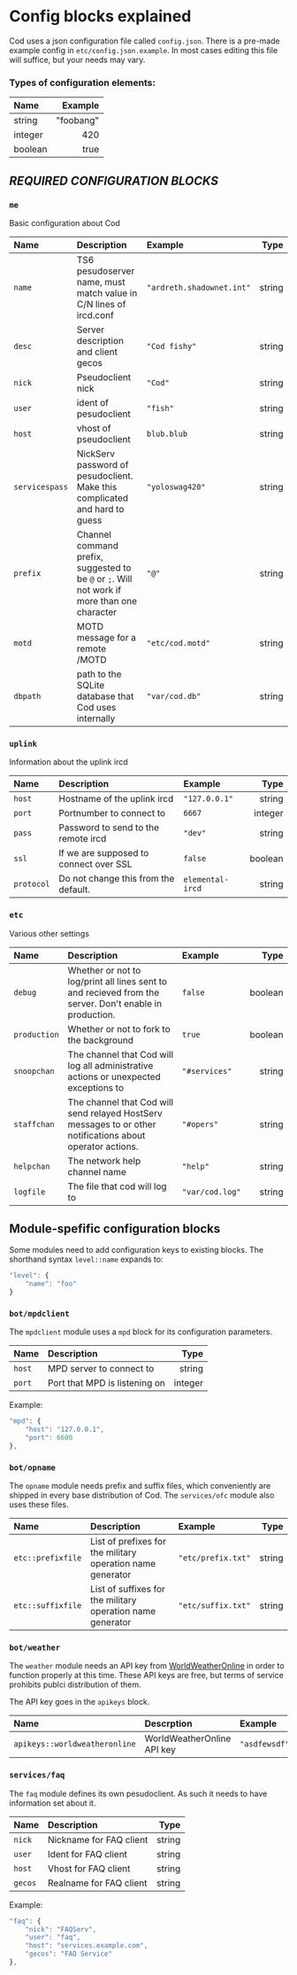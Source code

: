 # Config blocks explained

Cod uses a json configuration file called `config.json`. There is a pre-made
example config in `etc/config.json.example`. In most cases editing this file
will suffice, but your needs may vary.

### Types of configuration elements:

| Name | Example |
|:---- | ----:|
| string | "foobang" |
| integer | 420 |
| boolean | true |

## ***REQUIRED CONFIGURATION BLOCKS***

### `me`

Basic configuration about Cod

| Name | Description | Example | Type |
|:--- |:---------- |:--- | -------:|
| `name` | TS6 pesudoserver name, must match value in C/N lines of ircd.conf | `"ardreth.shadownet.int"` | string |
| `desc` | Server description and client gecos | `"Cod fishy"` | string |
| `nick` | Pseudoclient nick | `"Cod"` | string |
| `user` | ident of pesudoclient | `"fish"` | string |
| `host` | vhost of pseudoclient | `blub.blub` | string |
| `servicespass` | NickServ password of pesudoclient. Make this complicated and hard to guess | `"yoloswag420"` | string |
| `prefix` | Channel command prefix, suggested to be `@` or `;`. Will not work if more than one character | `"@"` | string |
| `motd` | MOTD message for a remote /MOTD | `"etc/cod.motd"` | string |
| `dbpath` | path to the SQLite database that Cod uses internally | `"var/cod.db"` | string |

### `uplink`

Information about the uplink ircd

| Name | Description | Example | Type   |
|:---- |:----------- |:------- | ------:|
| `host` | Hostname of the uplink ircd | `"127.0.0.1"` | string |
| `port` | Portnumber to connect to | `6667` | integer |
| `pass` | Password to send to the remote ircd | `"dev"` | string |
| `ssl` | If we are supposed to connect over SSL | `false` | boolean |
| `protocol` | Do not change this from the default. | `elemental-ircd` | string |

### `etc`

Various other settings

| Name | Description | Example | Type   |
|:---- |:----------- |:------- | ------:|
| `debug` | Whether or not to log/print all lines sent to and recieved from the server. Don't enable in production. | `false` | boolean |
| `production` | Whether or not to fork to the background | `true` | boolean |
| `snoopchan` | The channel that Cod will log all administrative actions or unexpected exceptions to | `"#services"` | string |
| `staffchan` | The channel that Cod will send relayed HostServ messages to or other notifications about operator actions. | `"#opers"` | string |
| `helpchan` | The network help channel name | `"help"` | string |
| `logfile` | The file that cod will log to | `"var/cod.log"` | string |

## Module-spefific configuration blocks

Some modules need to add configuration keys to existing blocks. The shorthand
syntax `level::name` expands to:

```javascript
"level": {
	"name": "foo"
}
```

### `bot/mpdclient`

The `mpdclient` module uses a `mpd` block for its configuration parameters.

| Name | Description | Type |
|:---- |:----------- | ------:|
| `host` | MPD server to connect to | string |
| `port` | Port that MPD is listening on | integer |

Example:

```javascript
"mpd": {
    "host": "127.0.0.1",
    "port": 6600
},
```

### `bot/opname`

The `opname` module needs prefix and suffix files, which conveniently are
shipped in every base distribution of Cod. The `services/ofc` module also uses
these files.

| Name | Description | Example | Type |
|:---- |:----------- |:------- | ----:|
| `etc::prefixfile` | List of prefixes for the military operation name generator | `"etc/prefix.txt"` | string |
| `etc::suffixfile` | List of suffixes for the military operation name generator | `"etc/suffix.txt"` | string |

### `bot/weather`

The `weather` module needs an API key from
[WorldWeatherOnline](http://www.worldweatheronline.com/free-weather.aspx) in
order to function properly at this time. These API keys are free, but terms
of service prohibits publci distribution of them.

The API key goes in the `apikeys` block.

| Name | Descrption | Example | Type |
|:---- |:---------- |:------- | ----:|
| `apikeys::worldweatheronline` | WorldWeatherOnline API key | `"asdfewsdf"` | string |

### `services/faq`

The `faq` module defines its own pesudoclient. As such it needs to have information
set about it.

| Name | Description | Type |
|:---- |:----------- | ------:|
| `nick` | Nickname for FAQ client | string |
| `user` | Ident for FAQ client | string |
| `host` | Vhost for FAQ client | string |
| `gecos` | Realname for FAQ client | string |

Example:

```javascript
"faq": {
    "nick": "FAQServ",
    "user": "faq",
    "host": "services.example.com",
    "gecos": "FAQ Service"
},
```

